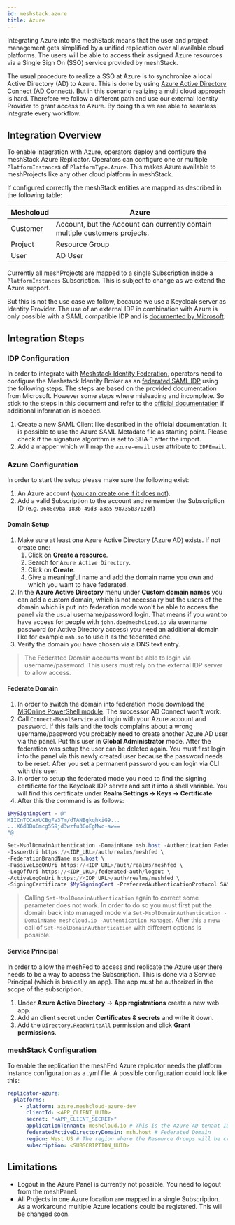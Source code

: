 ```yaml
---
id: meshstack.azure
title: Azure
---
```


Integrating Azure into the meshStack means that the user and project management gets simplified by a unified replication over all available cloud platforms. The users will be able
to access their assigned Azure resources via a Single Sign On (SSO) service provided by meshStack.

The usual procedure to realize a SSO at Azure is to synchronize a local Active Directory (AD) to Azure. This is done by using
[Azure Active Directory Connect (AD Connect)](https://docs.microsoft.com/en-us/azure/active-directory/hybrid/whatis-azure-ad-connect). But in this scenario realizing a multi
cloud approach is hard. Therefore we follow a different path and use our external Identity Provider to grant access to Azure. By doing this we are able to seamless integrate every workflow.

## Integration Overview

To enable integration with Azure, operators deploy and configure the meshStack Azure Replicator. Operators can configure one or multiple `PlatformInstance`s of `PlatformType.Azure`. This makes Azure available to meshProjects like any other cloud platform in meshStack.

If configured correctly the meshStack entities are mapped as described in the following table:

| Meshcloud | Azure                                                                       |
| --------- | --------------------------------------------------------------------------- |
| Customer  | Account, but the Account can currently contain multiple customers projects. |
| Project   | Resource Group                                                              |
| User      | AD User                                                                     |

Currently all meshProjects are mapped to a single Subscription inside a `PlatformInstances` Subscription. This is subject to change as we extend the Azure support.

But this is not the use case we follow, because we use a Keycloak server as Identity Provider. The use of an external IDP in combination with Azure is only possible with a SAML compatible IDP and is [documented by Microsoft](https://docs.microsoft.com/en-us/azure/active-directory/hybrid/how-to-connect-fed-saml-idp).

## Integration Steps

### IDP Configuration

In order to integrate with [Meshstack Identity Federation](./meshstack.identity-federation.md), operators need to configure the Meshstack Identity Broker as an [federated SAML IDP](https://docs.microsoft.com/en-us/azure/active-directory/hybrid/how-to-connect-fed-saml-idp) using the following steps. The steps are based on the provided documentation from Microsoft. However some
steps where misleading and incomplete. So stick to the steps in this document and refer to the [official documentation](https://docs.microsoft.com/en-us/azure/active-directory/hybrid/how-to-connect-fed-saml-idp) if additional information is needed.

1. Create a new SAML Client like described in the official documentation. It is possible to use the Azure SAML Metadate file as starting point. Please check if the signature algorithm
   is set to SHA-1 after the import.
2. Add a mapper which will map the `azure-email` user attribute to `IDPEmail`.

### Azure Configuration

In order to start the setup please make sure the following exist:

1. An Azure account ([you can create one if it does not](https://azure.microsoft.com/en-us/features/azure-portal/)).
2. Add a valid Subscription to the account and remember the Subscription ID (e.g. `0688c9ba-183b-49d3-a3a5-98735b3702df`)

#### Domain Setup

1. Make sure at least one Azure Active Directory (Azure AD) exists. If not create one:
   1. Click on **Create a resource**.
   2. Search for `Azure Active Directory`.
   3. Click on **Create**.
   4. Give a meaningful name and add the domain name you own and which you want to have federated.
2. In the **Azure Active Directory** menu under **Custom domain names** you can add a custom domain, which is not necessairy but the users of the domain which is
   put into federation mode won't be able to access the panel via the usual username/password login. That means if you want to have access for people with `john.doe@meshcloud.io`
   via username password (or Active Directory access) you need an additional domain like for example `msh.io` to use it as the federated one.
3. Verify the domain you have chosen via a DNS text entry.

> The Federated Domain accounts wont be able to login via username/password. This users must rely on the external IDP server to allow access.

#### Federate Domain

1. In order to switch the domain into federation mode download the
   [MSOnline PowerShell module](https://docs.microsoft.com/en-us/powershell/azure/active-directory/overview?view=azureadps-1.0). The successor AD Connect won't work.
2. Call `Connect-MssolService` and login with your Azure account and password. If this fails and the tools complains about a wrong username/password you probably need to create another
   Azure AD user via the panel. Put this user in **Global Administrator** mode. After the federation was setup the user can be deleted again. You must first
   login into the panel via this newly created user because the password needs to be reset. After you set a permanent password you can login via CLI with this user.
3. In order to setup the federated mode you need to find the signing certificate for the Keycloak IDP server and set it into a shell variable. You will find
  this certificate under **Realm Settings &rarr; Keys &rarr; Certificate**
4. After this the command is as follows:

```powershell
$MySigningCert = @"
MIICnTCCAYUCBgFa3Tm/dTANBgkqhkiG9...
...X6dDBuCmcg5S9jd3wzfu3GoEgMwc+aw==
"@

Set-MsolDomainAuthentication -DomainName msh.host -Authentication Federated \
-IssuerUri https://<IDP_URL>/auth/realms/meshfed \
-FederationBrandName msh.host \
-PassiveLogOnUri https://<IDP_URL>/auth/realms/meshfed \
-LogOffUri https://<IDP_URL>/federated-auth/logout \
-ActiveLogOnUri https://<IDP_URL>/auth/realms/meshfed \
-SigningCertificate $MySigningCert -PreferredAuthenticationProtocol SAMLP
```

> Calling `Set-MsolDomainAuthentication` again to correct some parameter does not work. In order to do so you must first put the domain back into managed mode
> via ```Set-MsolDomainAuthentication -DomainName meshcloud.io -Authentication Managed```.
> After this a new call of `Set-MsolDomainAuthentication` with different options is possible.

#### Service Principal

In order to allow the meshFed to access and replicate the Azure user there needs to be a way to access the Subscription. This is done via a Service
Principal (which is basically an app). The app must be authorized in the scope of the subscription.

1. Under **Azure Active Directory** &rarr; **App registrations** create a new web app.
2. Add an client secret under **Certificates &amp; secrets** and write it down.
3. Add the `Directory.ReadWriteAll` permission and click **Grant permissions**.

### meshStack Configuration

To enable the replication the meshFed Azure replicator needs the platform instance configuration as a .yml file. A possible configuration could look like this:

```yml
replicator-azure:
  platforms:
    - platform: azure.meshcloud-azure-dev
      clientId: <APP_CLIENT_UUID>
      secret: "<APP_CLIENT_SECRET>"
      applicationTennant: meshcloud.io # This is the Azure AD tenant ID
      federatedActiveDirectoryDomain: msh.host # Federated Domain
      region: West US # The region where the Resource Groups will be created
      subscription: <SUBSCRIPTION_UUID>

```

## Limitations

- Logout in the Azure Panel is currently not possible. You need to logout from the meshPanel.
- All Projects in one Azure location are mapped in a single Subscription. As a workaround multiple Azure locations could be registered. This will be changed soon.